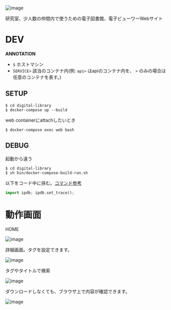 ![image](https://user-images.githubusercontent.com/17490886/59975693-c23fd480-95f5-11e9-821e-fe7a3861f615.png)

研究室、少人数の仲間内で使うための電子図書館、電子ビューワーWebサイト



# DEV

**ANNOTATION**

- `$` ホストマシン
- `SERVICE>` 該当のコンテナ内(例: `api>` はapiのコンテナ内を、 `>` のみの場合は任意のコンテナを表す。)



## SETUP

```shell
$ cd digital-library
$ docker-compose up --build
```

web containerにattachしたいとき
```shell
$ docker-compose exec web bash
```



## DEBUG

起動から違う

```shell
$ cd digital-library
$ sh bin/docker-compose-build-run.sh
```

以下をコード中に挟む。[コマンド参考](https://qiita.com/makopo/items/170c939c79dcc5c89e12#ipdb%E3%82%B3%E3%83%9E%E3%83%B3%E3%83%89%E4%B8%80%E8%A6%A7)

```python
import ipdb; ipdb.set_trace();
```



# 動作画面

HOME

![image](https://user-images.githubusercontent.com/17490886/55667968-20360900-589e-11e9-83c0-0f113a174e0e.png)

詳細画面。タグを設定できます。

![image](https://user-images.githubusercontent.com/17490886/55667980-36dc6000-589e-11e9-9064-b6d3a428c149.png)

タグやタイトルで検索

![image](https://user-images.githubusercontent.com/17490886/55667986-4bb8f380-589e-11e9-8fd1-b848a3a06199.png)

ダウンロードしなくても、ブラウザ上で内容が確認できます。

![image](https://user-images.githubusercontent.com/17490886/55667996-5a9fa600-589e-11e9-8206-3f1247e6bae7.png)

